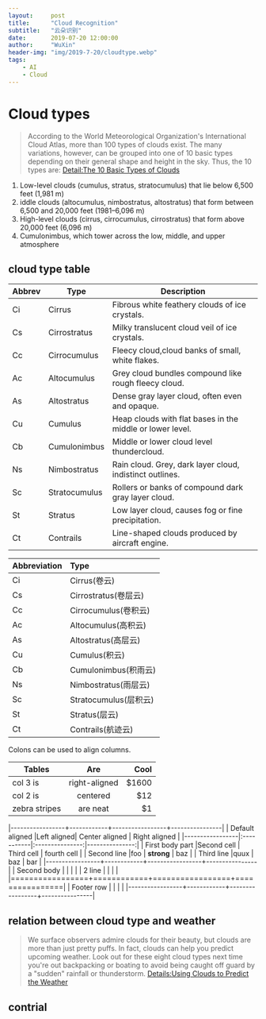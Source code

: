 ```yaml
---
layout:     post
title:      "Cloud Recognition"
subtitle:   "云朵识别"
date:       2019-07-20 12:00:00
author:     "WuXin"
header-img: "img/2019-7-20/cloudtype.webp"
tags:
    - AI
    - Cloud
---
```

# Cloud types
>According to the World Meteorological Organization's International Cloud Atlas, more than 100 types of clouds exist. The many variations, however, can be grouped into one of 10 basic types depending on their general shape and height in the sky. Thus, the 10 types are:  [Detail:The 10 Basic Types of Clouds](https://www.thoughtco.com/types-of-clouds-recognize-in-the-sky-4025569)

1. Low-level clouds (cumulus, stratus, stratocumulus) that lie below 6,500 feet (1,981 m)
2. iddle clouds (altocumulus, nimbostratus, altostratus) that form between 6,500 and 20,000 feet (1981–6,096 m)
3. High-level clouds (cirrus, cirrocumulus, cirrostratus) that form above 20,000 feet (6,096 m)
4. Cumulonimbus, which tower across the low, middle, and upper atmosphere


## cloud type table
| Abbrev | Type | Description
| -- | -- | --
| Ci | Cirrus | Fibrous white feathery clouds of ice crystals.
| Cs | Cirrostratus | Milky translucent cloud veil of ice crystals.
| Cc | Cirrocumulus | Fleecy cloud,cloud banks of small, white flakes.
| Ac | Altocumulus | Grey cloud bundles compound like rough fleecy cloud.
| As | Altostratus | Dense gray layer cloud, often even and opaque.
| Cu | Cumulus | Heap clouds with flat bases in the middle or lower level.
| Cb | Cumulonimbus | Middle or lower cloud level thundercloud.
| Ns | Nimbostratus | Rain cloud. Grey, dark layer cloud, indistinct outlines.
| Sc | Stratocumulus | Rollers or banks of compound dark gray layer cloud.
| St | Stratus | Low layer cloud, causes fog or fine precipitation.
| Ct | Contrails | Line-shaped clouds produced by aircraft engine.


Abbreviation|Type
--|:--
Ci|Cirrus(卷云)
Cs|Cirrostratus(卷层云)
Cc|Cirrocumulus(卷积云)
Ac|Altocumulus(高积云)
As|Altostratus(高层云)
Cu|Cumulus(积云)
Cb|Cumulonimbus(积雨云)
Ns|Nimbostratus(雨层云)
Sc|Stratocumulus(层积云)
St|Stratus(层云)
Ct|Contrails(航迹云)

Colons can be used to align columns.

| Tables        | Are           | Cool  |
| ------------- |:-------------:| -----:|
| col 3 is      | right-aligned | $1600 |
| col 2 is      | centered      |   $12 |
| zebra stripes | are neat      |    $1 |


|-----------------+------------+-----------------+----------------|
| Default aligned |Left aligned| Center aligned  | Right aligned  |
|-----------------|:-----------|:---------------:|---------------:|
| First body part |Second cell | Third cell      | fourth cell    |
| Second line     |foo         | **strong**      | baz            |
| Third line      |quux        | baz             | bar            |
|-----------------+------------+-----------------+----------------|
| Second body     |            |                 |                |
| 2 line          |            |                 |                |
|=================+============+=================+================|
| Footer row      |            |                 |                |
|-----------------+------------+-----------------+----------------|

## relation between cloud type and weather
>We surface observers admire clouds for their beauty, but clouds are more than just pretty puffs. In fact, clouds can help you predict upcoming weather. Look out for these eight cloud types next time you're out backpacking or boating to avoid being caught off guard by a "sudden" rainfall or thunderstorm. [Details:Using Clouds to Predict the Weather](https://www.thoughtco.com/forecasting-by-cloud-3443737)

## contrial